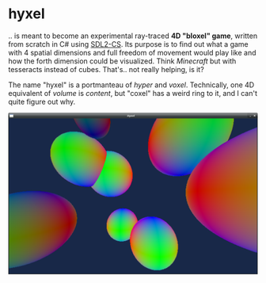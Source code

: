 # hyxel

.. is meant to become an experimental ray-traced **4D "bloxel" game**, written from scratch in C# using [SDL2-CS](https://github.com/flibitijibibo/SDL2-CS). Its purpose is to find out what a game with 4 spatial dimensions and full freedom of movement would play like and how the forth dimension could be visualized. Think *Minecraft* but with tesseracts instead of cubes. That's.. not really helping, is it?

The name "hyxel" is a portmanteau of *hyper* and *voxel*. Technically, one 4D equivalent of *volume* is *content*, but "coxel" has a weird ring to it, and I can't quite figure out why.

![](screenshot.png)
